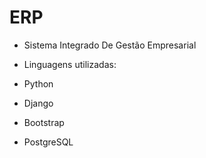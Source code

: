 # ERP
- Sistema Integrado De Gestão Empresarial

- Linguagens utilizadas:

- Python 
- Django
- Bootstrap
- PostgreSQL


